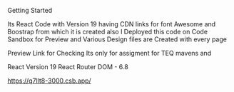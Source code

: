 Getting Started  

Its  React Code with Version 19 having CDN links for font Awesome and Boostrap from which it is created  also  I Deployed this code on Code Sandbox for Preview  and Various Design files are Created with every page 


Preview Link for Checking  Its only for assigment for TEQ mavens and 



React Version 19 
React Router DOM - 6.8

https://q7llt8-3000.csb.app/
